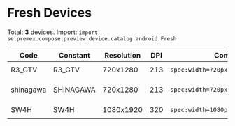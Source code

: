 # Fresh Devices

Total: **3** devices. Import: `import se.premex.compose.preview.device.catalog.android.Fresh`

| Code | Constant | Resolution | DPI | Compose Spec | Preview Usage |
|------|----------|------------|-----|-------------|---------------|
| R3_GTV | R3_GTV | 720x1280 | 213 | `spec:width=720px,height=1280px,dpi=213` | `@Preview(device = Fresh.R3_GTV)` |
| shinagawa | SHINAGAWA | 720x1280 | 213 | `spec:width=720px,height=1280px,dpi=213` | `@Preview(device = Fresh.SHINAGAWA)` |
| SW4H | SW4H | 1080x1920 | 320 | `spec:width=1080px,height=1920px,dpi=320` | `@Preview(device = Fresh.SW4H)` |

<!-- Generated automatically. Do not edit manually. -->
